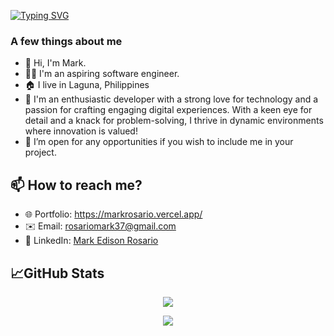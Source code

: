 [![Typing SVG](https://readme-typing-svg.herokuapp.com?size=40&duration=3500&color=D2582E&vCenter=true&width=720&height=60&lines=Welcome+to+Mark's+Github+Profile)](https://git.io/typing-svg)

### A few things about me
 - 👋 Hi, I'm Mark.
 - 👨‍💻 I'm an aspiring software engineer.
 - 🏠 I live in Laguna, Philippines
 - :book: I'm an enthusiastic developer with a strong love for technology and a passion for crafting engaging digital experiences. With a keen eye for detail and a knack for problem-solving, I thrive in dynamic environments where innovation is valued!
 - 👯 I’m open for any opportunities if you wish to include me in your project. 

## 📫  How to reach me?
 - 🌐 Portfolio: [https://markrosario.vercel.app/ ](https://markrosario.vercel.app/)
 - ✉️ Email: rosariomark37@gmail.com
 - 🤵 LinkedIn: [Mark Edison Rosario ](https://www.linkedin.com/in/rosario-mark/)

## 📈GitHub Stats
<p align="center"><img src="https://github-readme-stats.vercel.app/api/top-langs/?username=MrYious&layout=compact&theme=radical" /></p>
<p align="center"><img src="https://github-readme-stats.vercel.app/api?username=MrYious&show_icons=true&theme=radical" /></p>
